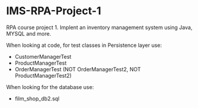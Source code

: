 # IMS-RPA-Project-1
RPA course project 1. Implent an inventory management system using Java, MYSQL and more.

When looking at code, for test classes in Persistence layer use:
- CustomerManagerTest
- ProductManagerTest
- OrderManagerTest
(NOT OrderManagerTest2, NOT ProductManagerTest2)

When looking for the database use:
- film_shop_db2.sql

